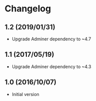 # Changelog

## 1.2 (2019/01/31)

* Upgrade Adminer dependency to ~4.7

## 1.1 (2017/05/19)

* Upgrade Adminer dependency to ~4.3

## 1.0 (2016/10/07)

* Initial version
